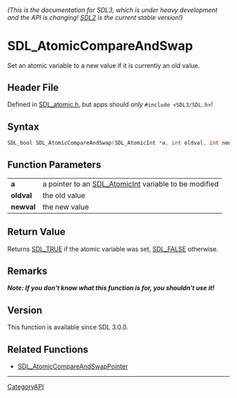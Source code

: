 ###### (This is the documentation for SDL3, which is under heavy development and the API is changing! [SDL2](https://wiki.libsdl.org/SDL2/) is the current stable version!)
# SDL_AtomicCompareAndSwap

Set an atomic variable to a new value if it is currently an old value.

## Header File

Defined in [SDL_atomic.h](https://github.com/libsdl-org/SDL/blob/main/include/SDL3/SDL_atomic.h), but apps should _only_ `#include <SDL3/SDL.h>`!

## Syntax

```c
SDL_bool SDL_AtomicCompareAndSwap(SDL_AtomicInt *a, int oldval, int newval);

```

## Function Parameters

|                |                                                                        |
| -------------- | ---------------------------------------------------------------------- |
| **a**          | a pointer to an [SDL_AtomicInt](SDL_AtomicInt) variable to be modified |
| **oldval**     | the old value                                                          |
| **newval**     | the new value                                                          |

## Return Value

Returns [SDL_TRUE](SDL_TRUE) if the atomic variable was set,
[SDL_FALSE](SDL_FALSE) otherwise.

## Remarks

***Note: If you don't know what this function is for, you shouldn't use
it!***

## Version

This function is available since SDL 3.0.0.

## Related Functions

* [SDL_AtomicCompareAndSwapPointer](SDL_AtomicCompareAndSwapPointer)

----
[CategoryAPI](CategoryAPI)

